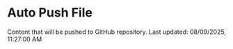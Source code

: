 # Auto Push File

Content that will be pushed to GitHub repository.
Last updated: 08/09/2025, 11:27:00 AM